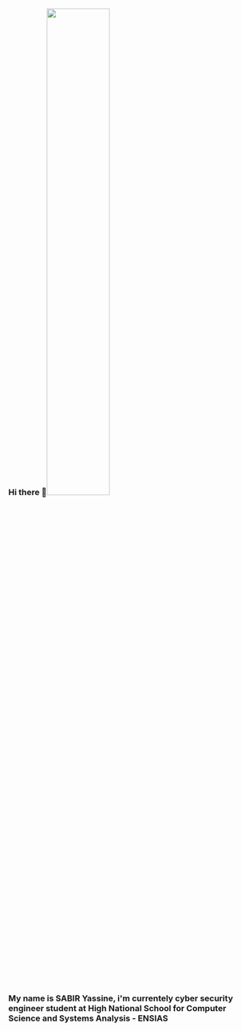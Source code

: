 ### Hi there 👋<img src="https://www.ssl-management.net/wp-content/uploads/2021/10/Cyber-Security.jpg" width="50%" height="50%" style="margin-right: 0;">
### My name is SABIR Yassine, i'm currentely cyber security engineer student at High National School for Computer Science and Systems Analysis - ENSIAS 


<!--
**Yassine-sa/Yassine-sa** is a ✨ _special_ ✨ repository because its `README.md` (this file) appears on your GitHub profile.

Here are some ideas to get you started:

- 🔭 I’m currently working on ...
- 🌱 I’m currently learning ...
- 👯 I’m looking to collaborate on ...
- 🤔 I’m looking for help with ...
- 💬 Ask me about ...
- 📫 How to reach me: ...
- 😄 Pronouns: ...
- ⚡ Fun fact: ...
-->
